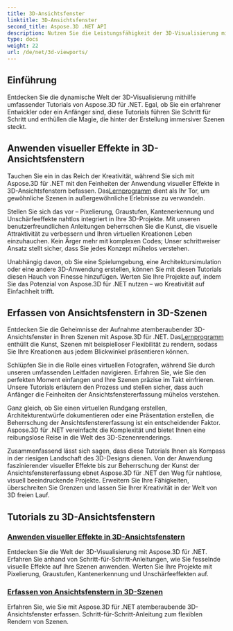 ```yaml
---
title: 3D-Ansichtsfenster
linktitle: 3D-Ansichtsfenster
second_title: Aspose.3D .NET API
description: Nutzen Sie die Leistungsfähigkeit der 3D-Visualisierung mit Aspose.3D .NET. Werten Sie Ihre Projekte mit visuellen Effekten auf und lernen Sie, mühelos atemberaubende 3D-Ansichtsfenster einzufangen.
type: docs
weight: 22
url: /de/net/3d-viewports/
---
```


## Einführung

Entdecken Sie die dynamische Welt der 3D-Visualisierung mithilfe umfassender Tutorials von Aspose.3D für .NET. Egal, ob Sie ein erfahrener Entwickler oder ein Anfänger sind, diese Tutorials führen Sie Schritt für Schritt und enthüllen die Magie, die hinter der Erstellung immersiver Szenen steckt.

## Anwenden visueller Effekte in 3D-Ansichtsfenstern

 Tauchen Sie ein in das Reich der Kreativität, während Sie sich mit Aspose.3D für .NET mit den Feinheiten der Anwendung visueller Effekte in 3D-Ansichtsfenstern befassen. Das[Lernprogramm](./apply-visual-effects/) dient als Ihr Tor, um gewöhnliche Szenen in außergewöhnliche Erlebnisse zu verwandeln.

Stellen Sie sich das vor – Pixelierung, Graustufen, Kantenerkennung und Unschärfeeffekte nahtlos integriert in Ihre 3D-Projekte. Mit unseren benutzerfreundlichen Anleitungen beherrschen Sie die Kunst, die visuelle Attraktivität zu verbessern und Ihren virtuellen Kreationen Leben einzuhauchen. Kein Ärger mehr mit komplexen Codes; Unser schrittweiser Ansatz stellt sicher, dass Sie jedes Konzept mühelos verstehen.

Unabhängig davon, ob Sie eine Spielumgebung, eine Architektursimulation oder eine andere 3D-Anwendung erstellen, können Sie mit diesen Tutorials diesen Hauch von Finesse hinzufügen. Werten Sie Ihre Projekte auf, indem Sie das Potenzial von Aspose.3D für .NET nutzen – wo Kreativität auf Einfachheit trifft.

## Erfassen von Ansichtsfenstern in 3D-Szenen

 Entdecken Sie die Geheimnisse der Aufnahme atemberaubender 3D-Ansichtsfenster in Ihren Szenen mit Aspose.3D für .NET. Das[Lernprogramm](./capture-viewport/) enthüllt die Kunst, Szenen mit beispielloser Flexibilität zu rendern, sodass Sie Ihre Kreationen aus jedem Blickwinkel präsentieren können.

Schlüpfen Sie in die Rolle eines virtuellen Fotografen, während Sie durch unseren umfassenden Leitfaden navigieren. Erfahren Sie, wie Sie den perfekten Moment einfangen und Ihre Szenen präzise im Takt einfrieren. Unsere Tutorials erläutern den Prozess und stellen sicher, dass auch Anfänger die Feinheiten der Ansichtsfenstererfassung mühelos verstehen.

Ganz gleich, ob Sie einen virtuellen Rundgang erstellen, Architekturentwürfe dokumentieren oder eine Präsentation erstellen, die Beherrschung der Ansichtsfenstererfassung ist ein entscheidender Faktor. Aspose.3D für .NET vereinfacht die Komplexität und bietet Ihnen eine reibungslose Reise in die Welt des 3D-Szenenrenderings.

Zusammenfassend lässt sich sagen, dass diese Tutorials Ihnen als Kompass in der riesigen Landschaft des 3D-Designs dienen. Von der Anwendung faszinierender visueller Effekte bis zur Beherrschung der Kunst der Ansichtsfenstererfassung ebnet Aspose.3D für .NET den Weg für nahtlose, visuell beeindruckende Projekte. Erweitern Sie Ihre Fähigkeiten, überschreiten Sie Grenzen und lassen Sie Ihrer Kreativität in der Welt von 3D freien Lauf.
## Tutorials zu 3D-Ansichtsfenstern
### [Anwenden visueller Effekte in 3D-Ansichtsfenstern](./apply-visual-effects/)
Entdecken Sie die Welt der 3D-Visualisierung mit Aspose.3D für .NET. Erfahren Sie anhand von Schritt-für-Schritt-Anleitungen, wie Sie fesselnde visuelle Effekte auf Ihre Szenen anwenden. Werten Sie Ihre Projekte mit Pixelierung, Graustufen, Kantenerkennung und Unschärfeeffekten auf.
### [Erfassen von Ansichtsfenstern in 3D-Szenen](./capture-viewport/)
Erfahren Sie, wie Sie mit Aspose.3D für .NET atemberaubende 3D-Ansichtsfenster erfassen. Schritt-für-Schritt-Anleitung zum flexiblen Rendern von Szenen.